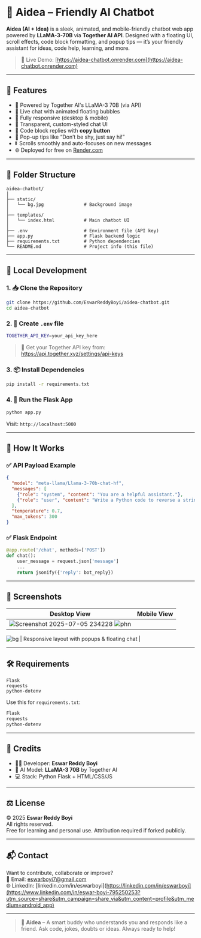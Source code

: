 
# 🤖 Aidea – Friendly AI Chatbot

**Aidea (AI + Idea)** is a sleek, animated, and mobile-friendly chatbot web app powered by **LLaMA-3-70B** via **Together AI API**. Designed with a floating UI, scroll effects, code block formatting, and popup tips — it’s your friendly assistant for ideas, code help, learning, and more.

> 🎯 Live Demo: [https://aidea-chatbot.onrender.com](https://aidea-chatbot.onrender.com)

---

## 🌟 Features

- 🧠 Powered by Together AI's LLaMA-3 70B (via API)
- 💬 Live chat with animated floating bubbles
- 📱 Fully responsive (desktop & mobile)
- 🎨 Transparent, custom-styled chat UI
- 🧾 Code block replies with **copy button**
- 🔔 Pop-up tips like “Don’t be shy, just say hi!”
- ⏬ Scrolls smoothly and auto-focuses on new messages
- 🌐 Deployed for free on [Render.com](https://render.com)

---

## 📁 Folder Structure

```
aidea-chatbot/
│
├── static/
│   └── bg.jpg               # Background image
│
├── templates/
│   └── index.html           # Main chatbot UI
│
├── .env                     # Environment file (API key)
├── app.py                   # Flask backend logic
├── requirements.txt         # Python dependencies
└── README.md                # Project info (this file)
```

---

## 🚀 Local Development

### 1. 📥 Clone the Repository

```bash
git clone https://github.com/EswarReddyBoyi/aidea-chatbot.git
cd aidea-chatbot
```

### 2. 🧪 Create `.env` file

```bash
TOGETHER_API_KEY=your_api_key_here
```

> 🔐 Get your Together API key from:  
> https://api.together.xyz/settings/api-keys

### 3. 📦 Install Dependencies

```bash
pip install -r requirements.txt
```

### 4. 🧠 Run the Flask App

```bash
python app.py
```

Visit: `http://localhost:5000`

---

## 🧠 How It Works

### ✅ API Payload Example

```json
{
  "model": "meta-llama/Llama-3-70b-chat-hf",
  "messages": [
    {"role": "system", "content": "You are a helpful assistant."},
    {"role": "user", "content": "Write a Python code to reverse a string."}
  ],
  "temperature": 0.7,
  "max_tokens": 300
}
```

### ✅ Flask Endpoint

```python
@app.route('/chat', methods=['POST'])
def chat():
    user_message = request.json['message']
    ...
    return jsonify({'reply': bot_reply})
```

---

## 📸 Screenshots

| Desktop View | Mobile View |
|--------------|-------------|
|![Screenshot 2025-07-05 234228](https://github.com/user-attachments/assets/51470fff-f7ba-4873-9918-1fd5b497e741) ![phn](https://github.com/user-attachments/assets/fdba818b-1fe0-456c-bfd6-d231fd63794f)
![bg](https://github.com/user-attachments/assets/801edd15-0241-44f5-b59f-4fa34a5aa9b3)
 | Responsive layout with popups & floating chat |

---

## 🛠 Requirements

```
Flask
requests
python-dotenv
```

Use this for `requirements.txt`:

```txt
Flask
requests
python-dotenv
```

---

## 🙌 Credits

- 👨‍💻 Developer: **Eswar Reddy Boyi**
- 🤖 AI Model: **LLaMA-3 70B** by Together AI
- 💻 Stack: Python Flask + HTML/CSS/JS

---

## ⚖️ License

© 2025 **Eswar Reddy Boyi**  
All rights reserved.  
Free for learning and personal use. Attribution required if forked publicly.

---

## 📬 Contact

Want to contribute, collaborate or improve?  
📧 Email: [eswarboyi7@gmail.com](mailto:eswarboyi7@gmail.com)  
🌐 LinkedIn: [linkedin.com/in/eswarboyi](https://linkedin.com/in/eswarboyi](https://www.linkedin.com/in/eswar-boyi-795250253?utm_source=share&utm_campaign=share_via&utm_content=profile&utm_medium=android_app)

---

> 🧠 **Aidea** – A smart buddy who understands you and responds like a friend. Ask code, jokes, doubts or ideas. Always ready to help!
